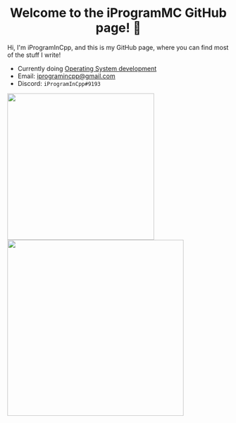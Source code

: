 <h1 align="center">Welcome to the iProgramMC GitHub page! 👋</h1>

Hi, I'm iProgramInCpp, and this is my GitHub page, where you can find most of the stuff I write!

- Currently doing [Operating System development](http://github.com/iProgramMC/NanoShellOS)
- Email: [iprogramincpp@gmail.com](mailto:iprogramincpp@gmail.com)
- Discord: `iProgramInCpp#9193`

<a href="#">
  <img align="center" src="https://github-readme-stats.vercel.app/api/top-langs/?username=iProgramMC&layout=compact" width="333" />
</a>
<a href="#">
  <img align="center" src="https://github-readme-stats.vercel.app/api?username=iProgramMC&layout=compact" width="400" />
</a>

<!--
**iProgramMC/iProgramMC** is a ✨ _special_ ✨ repository because its `README.md` (this file) appears on your GitHub profile.

Here are some ideas to get you started:

- 🔭 I’m currently working on ...
- 🌱 I’m currently learning ...
- 👯 I’m looking to collaborate on ...
- 🤔 I’m looking for help with ...
- 💬 Ask me about ...
- 📫 How to reach me: ...
- 😄 Pronouns: ...
- ⚡ Fun fact: ...
-->

